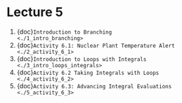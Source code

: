# Lecture 5

1. {doc}`Introduction to Branching                                 <./1_intro_branching>`
2. {doc}`Activity 6.1: Nuclear Plant Temperature Alert             <./2_activity_6_1>`
3. {doc}`Introduction to Loops with Integrals                      <./3_intro_loops_integrals>`
4. {doc}`Activity 6.2 Taking Integrals with Loops                  <./4_activity_6_2>`
5. {doc}`Activity 6.3: Advancing Integral Evaluations              <./5_activity_6_3>`